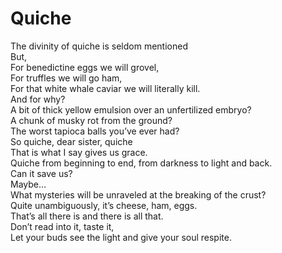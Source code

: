 # Quiche

The divinity of quiche is seldom mentioned  
But,  
For benedictine eggs we will grovel,  
For truffles we will go ham,  
For that white whale caviar we will literally kill.  
And for why?   
A bit of thick yellow emulsion over an unfertilized embryo?  
A chunk of musky rot from the ground?  
The worst tapioca balls you’ve ever had?  
So quiche, dear sister, quiche  
That is what I say gives us grace.  
Quiche from beginning to end, from darkness to light and back.  
Can it save us?  
Maybe…  
What mysteries will be unraveled at the breaking of the crust?  
Quite unambiguously, it’s cheese, ham, eggs.  
That’s all there is and there is all that.  
Don’t read into it, taste it,  
Let your buds see the light and give your soul respite.  

